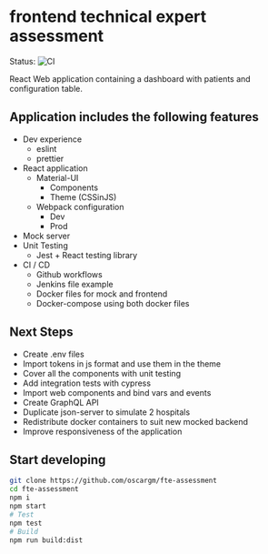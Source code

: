 # frontend technical expert assessment

Status:
![CI](https://github.com/oscargm/fte-assessment/workflows/CI/badge.svg)

React Web application containing a dashboard with patients and configuration table.

## Application includes the following features

- Dev experience
  - eslint
  - prettier
- React application
  - Material-UI
    - Components
    - Theme (CSSinJS)
  - Webpack configuration
    - Dev
    - Prod
- Mock server
- Unit Testing
  - Jest + React testing library
- CI / CD
  - Github workflows
  - Jenkins file example
  - Docker files for mock and frontend
  - Docker-compose using both docker files

## Next Steps

- Create .env files
- Import tokens in js format and use them in the theme
- Cover all the components with unit testing
- Add integration tests with cypress
- Import web components and bind vars and events
- Create GraphQL API
- Duplicate json-server to simulate 2 hospitals
- Redistribute docker containers to suit new mocked backend
- Improve responsiveness of the application

## Start developing

```bash
git clone https://github.com/oscargm/fte-assessment
cd fte-assessment
npm i
npm start
# Test
npm test
# Build
npm run build:dist
```
